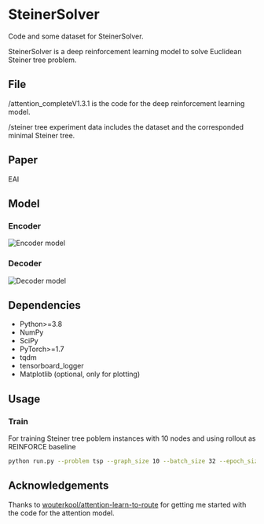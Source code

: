 # SteinerSolver

Code and some dataset for SteinerSolver.

SteinerSolver is a deep reinforcement learning model to solve Euclidean Steiner tree problem.

## File
/attention_completeV1.3.1 is the code for the deep reinforcement learning model.

/steiner tree experiment data includes the dataset and the corresponded minimal Steiner tree.

## Paper
EAI
## Model
### Encoder
![Encoder model](https://github.com/cdslabamotong/SteinerSolver/blob/main/attention_completeV1.3.1/Encoder.PNG?raw=true)
### Decoder
![Decoder model](https://github.com/cdslabamotong/SteinerSolver/blob/main/attention_completeV1.3.1/decoder.png?raw=true)

## Dependencies
 *   Python>=3.8
 *   NumPy
 *   SciPy
 *   PyTorch>=1.7
 *   tqdm
 *   tensorboard_logger
 *   Matplotlib (optional, only for plotting)
## Usage
### Train
For training Steiner tree poblem instances with 10 nodes and using rollout as REINFORCE baseline
```bash
python run.py --problem tsp --graph_size 10 --batch_size 32 --epoch_size 10240 --val_size 10000 --eval_batch_size 10 --baseline rollout --run_name 'st20_rollout' --n_epochs 100 --lr_model 0.00005 --seed 1111 --embedding_dim 128 --hidden_dim 128 --n_encode_layers 5 --load_path epoch-98.pt
```

## Acknowledgements
Thanks to [wouterkool/attention-learn-to-route](https://github.com/wouterkool/attention-learn-to-route#attention-learn-to-solve-routing-problems) for getting me started with the code for the attention model.
